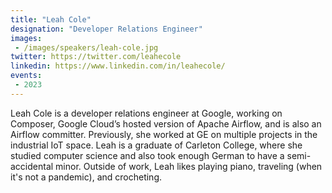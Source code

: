 ```yaml
---
title: "Leah Cole"
designation: "Developer Relations Engineer"
images:
 - /images/speakers/leah-cole.jpg
twitter: https://twitter.com/leahecole
linkedin: https://www.linkedin.com/in/leahecole/
events:
 - 2023
---
```


Leah Cole is a developer relations engineer at Google, working on Composer, Google Cloud’s hosted version of Apache Airflow, and is also an Airflow committer. Previously, she worked at GE on multiple projects in the industrial IoT space. Leah is a graduate of Carleton College, where she studied computer science and also took enough German to have a semi-accidental minor. Outside of work, Leah likes playing piano, traveling (when it's not a pandemic), and crocheting.